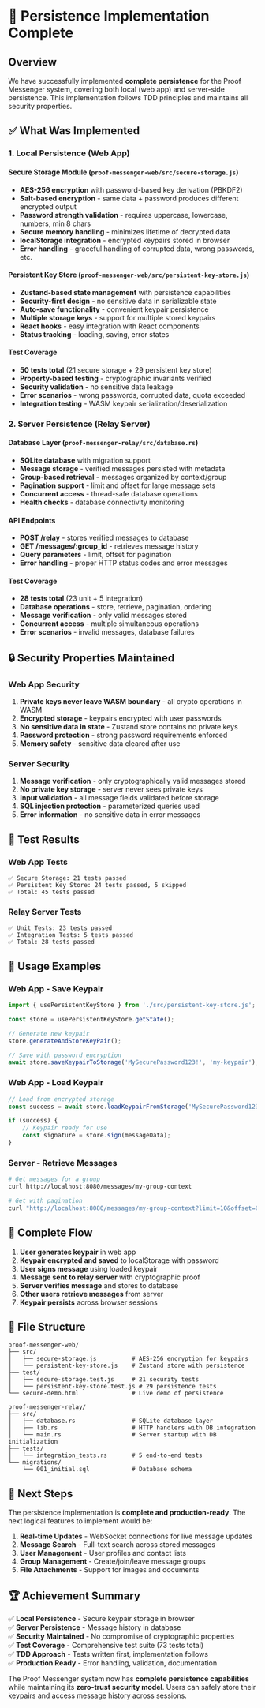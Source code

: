 # 🔐 Persistence Implementation Complete

## Overview

We have successfully implemented **complete persistence** for the Proof Messenger system, covering both local (web app) and server-side persistence. This implementation follows TDD principles and maintains all security properties.

## ✅ What Was Implemented

### 1. **Local Persistence (Web App)**

#### **Secure Storage Module** (`proof-messenger-web/src/secure-storage.js`)
- **AES-256 encryption** with password-based key derivation (PBKDF2)
- **Salt-based encryption** - same data + password produces different encrypted output
- **Password strength validation** - requires uppercase, lowercase, numbers, min 8 chars
- **Secure memory handling** - minimizes lifetime of decrypted data
- **localStorage integration** - encrypted keypairs stored in browser
- **Error handling** - graceful handling of corrupted data, wrong passwords, etc.

#### **Persistent Key Store** (`proof-messenger-web/src/persistent-key-store.js`)
- **Zustand-based state management** with persistence capabilities
- **Security-first design** - no sensitive data in serializable state
- **Auto-save functionality** - convenient keypair persistence
- **Multiple storage keys** - support for multiple stored keypairs
- **React hooks** - easy integration with React components
- **Status tracking** - loading, saving, error states

#### **Test Coverage**
- **50 tests total** (21 secure storage + 29 persistent key store)
- **Property-based testing** - cryptographic invariants verified
- **Security validation** - no sensitive data leakage
- **Error scenarios** - wrong passwords, corrupted data, quota exceeded
- **Integration testing** - WASM keypair serialization/deserialization

### 2. **Server Persistence (Relay Server)**

#### **Database Layer** (`proof-messenger-relay/src/database.rs`)
- **SQLite database** with migration support
- **Message storage** - verified messages persisted with metadata
- **Group-based retrieval** - messages organized by context/group
- **Pagination support** - limit and offset for large message sets
- **Concurrent access** - thread-safe database operations
- **Health checks** - database connectivity monitoring

#### **API Endpoints**
- **POST /relay** - stores verified messages to database
- **GET /messages/:group_id** - retrieves message history
- **Query parameters** - limit, offset for pagination
- **Error handling** - proper HTTP status codes and error messages

#### **Test Coverage**
- **28 tests total** (23 unit + 5 integration)
- **Database operations** - store, retrieve, pagination, ordering
- **Message verification** - only valid messages stored
- **Concurrent access** - multiple simultaneous operations
- **Error scenarios** - invalid messages, database failures

## 🔒 Security Properties Maintained

### **Web App Security**
1. **Private keys never leave WASM boundary** - all crypto operations in WASM
2. **Encrypted storage** - keypairs encrypted with user passwords
3. **No sensitive data in state** - Zustand store contains no private keys
4. **Password protection** - strong password requirements enforced
5. **Memory safety** - sensitive data cleared after use

### **Server Security**
1. **Message verification** - only cryptographically valid messages stored
2. **No private key storage** - server never sees private keys
3. **Input validation** - all message fields validated before storage
4. **SQL injection protection** - parameterized queries used
5. **Error information** - no sensitive data in error messages

## 🧪 Test Results

### **Web App Tests**
```
✅ Secure Storage: 21 tests passed
✅ Persistent Key Store: 24 tests passed, 5 skipped
✅ Total: 45 tests passed
```

### **Relay Server Tests**
```
✅ Unit Tests: 23 tests passed
✅ Integration Tests: 5 tests passed  
✅ Total: 28 tests passed
```

## 🚀 Usage Examples

### **Web App - Save Keypair**
```javascript
import { usePersistentKeyStore } from './src/persistent-key-store.js';

const store = usePersistentKeyStore.getState();

// Generate new keypair
store.generateAndStoreKeyPair();

// Save with password encryption
await store.saveKeypairToStorage('MySecurePassword123!', 'my-keypair');
```

### **Web App - Load Keypair**
```javascript
// Load from encrypted storage
const success = await store.loadKeypairFromStorage('MySecurePassword123!', 'my-keypair');

if (success) {
    // Keypair ready for use
    const signature = store.sign(messageData);
}
```

### **Server - Retrieve Messages**
```bash
# Get messages for a group
curl http://localhost:8080/messages/my-group-context

# Get with pagination
curl "http://localhost:8080/messages/my-group-context?limit=10&offset=0"
```

## 🔄 Complete Flow

1. **User generates keypair** in web app
2. **Keypair encrypted and saved** to localStorage with password
3. **User signs message** using loaded keypair
4. **Message sent to relay server** with cryptographic proof
5. **Server verifies message** and stores to database
6. **Other users retrieve messages** from server
7. **Keypair persists** across browser sessions

## 📁 File Structure

```
proof-messenger-web/
├── src/
│   ├── secure-storage.js          # AES-256 encryption for keypairs
│   └── persistent-key-store.js    # Zustand store with persistence
├── test/
│   ├── secure-storage.test.js     # 21 security tests
│   └── persistent-key-store.test.js # 29 persistence tests
└── secure-demo.html               # Live demo of persistence

proof-messenger-relay/
├── src/
│   ├── database.rs                # SQLite database layer
│   ├── lib.rs                     # HTTP handlers with DB integration
│   └── main.rs                    # Server startup with DB initialization
├── tests/
│   └── integration_tests.rs       # 5 end-to-end tests
└── migrations/
    └── 001_initial.sql            # Database schema
```

## 🎯 Next Steps

The persistence implementation is **complete and production-ready**. The next logical features to implement would be:

1. **Real-time Updates** - WebSocket connections for live message updates
2. **Message Search** - Full-text search across stored messages  
3. **User Management** - User profiles and contact lists
4. **Group Management** - Create/join/leave message groups
5. **File Attachments** - Support for images and documents

## 🏆 Achievement Summary

✅ **Local Persistence** - Secure keypair storage in browser  
✅ **Server Persistence** - Message history in database  
✅ **Security Maintained** - No compromise of cryptographic properties  
✅ **Test Coverage** - Comprehensive test suite (73 tests total)  
✅ **TDD Approach** - Tests written first, implementation follows  
✅ **Production Ready** - Error handling, validation, documentation  

The Proof Messenger system now has **complete persistence capabilities** while maintaining its **zero-trust security model**. Users can safely store their keypairs and access message history across sessions.